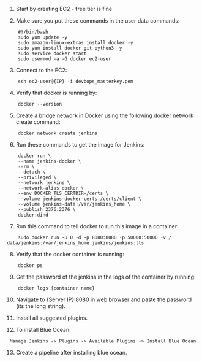 1. Start by creating EC2 - free tier is fine

2. Make sure you put these commands in the user data commands:
```
    #!/bin/bash
    sudo yum update -y
    sudo amazon-linux-extras install docker -y
    sudo yum install docker git python3 -y
    sudo service docker start
    sudo usermod -a -G docker ec2-user
```
3. Connect to the EC2:
``` 
    ssh ec2-user@{IP} -i devbops_masterkey.pem
```
4. Verify that docker is running by:
```
    docker --version
```
5. Create a bridge network in Docker using the following docker network create command:
```
    docker network create jenkins
```
6. Run these commands to get the image for Jenkins:
```
    docker run \
    --name jenkins-docker \
    --rm \
    --detach \
    --privileged \
    --network jenkins \
    --network-alias docker \
    --env DOCKER_TLS_CERTDIR=/certs \
    --volume jenkins-docker-certs:/certs/client \
    --volume jenkins-data:/var/jenkins_home \
    --publish 2376:2376 \
    docker:dind
  ```
7. Run this command to tell docker to run this image in a container:
```
    sudo docker run -u 0 -d -p 8080:8080 -p 50000:50000 -v / data/jenkins:/var/jenkins_home jenkins/jenkins:lts
```
8. Verify that the docker container is running:
```
    docker ps
```
9. Get the password of the jenkins in the logs of the container by running:
```
    docker logs {container name}
```
10. Navigate to {Server IP}:8080 in web browser and paste the password (its the long string).

11. Install all suggested plugins.

12. To install Blue Ocean:
```
 Manage Jenkins -> Plugins -> Available Plugins -> Install Blue Ocean
```
13. Create a pipeline after installing blue ocean.
